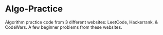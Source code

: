 # Algo-Practice
Algorithm practice code from 3 different websites: LeetCode, Hackerrank, &amp; CodeWars. A few beginner problems from these websites.
